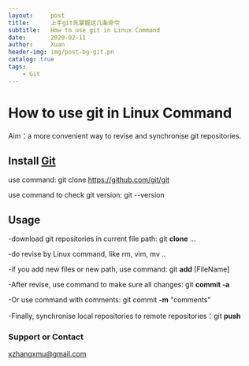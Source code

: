 ```yaml
---
layout:     post
title:      上手git先掌握这几条命令
subtitle:   How to use git in Linux Command
date:       2020-02-11
author:     Xuan
header-img: img/post-bg-git.pn
catalog: true
tags:
    - Git
---
```



# How to use git in Linux Command

Aim：a more convenient way to revise and synchronise git repositories.

## Install [Git](https://git-scm.com/)

use command: git clone https://github.com/git/git

use command to check git version: git --version

## Usage

-download git repositories in current file path: git **clone** ...

-do revise by Linux command, like rm, vim, mv ..

-if you add new files or new path, use command: git **add** [FileName]

-After revise, use command to make sure all changes: git **commit -a** 

-Or use command with comments: git commit **-m** "comments"

-Finally, synchronise local repositories to remote repositories：git **push**

### Support or Contact

xzhangxmu@gmail.com